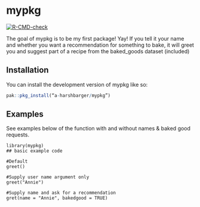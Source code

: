 
# mypkg

<!-- badges: start -->
[![R-CMD-check](https://github.com/a-harshbarger/mypkg/actions/workflows/R-CMD-check.yaml/badge.svg)](https://github.com/a-harshbarger/mypkg/actions/workflows/R-CMD-check.yaml)
<!-- badges: end -->

The goal of mypkg is to be my first package! Yay! If you tell it your name and whether you want a recommendation for something to bake, it will greet you and suggest part of a recipe from the baked_goods dataset (included)

## Installation

You can install the development version of mypkg like so:

``` r
pak::pkg_install(“a-harshbarger/mypkg”)
```

## Examples

See examples below of the function with and without names & baked good requests.

``` {r include = TRUE}
library(mypkg)
## basic example code

#Default
greet()
```

``` {r include = TRUE}
#Supply user name argument only
greet("Annie")
```

``` {r include = TRUE}
#Supply name and ask for a recommendation
gret(name = "Annie", bakedgood = TRUE)
```

